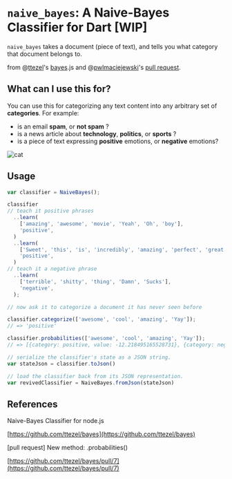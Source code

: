 # `naive_bayes`: A Naive-Bayes Classifier for Dart [WIP]

`naive_bayes` takes a document (piece of text), and tells you what category that document belongs to.

from @[ttezel](https://github.com/ttezel)'s [bayes](https://github.com/ttezel/bayes).js and @[pwlmaciejewski](https://github.com/pwlmaciejewski)'s [pull request](https://github.com/ttezel/bayes/pull/7).

## What can I use this for?

You can use this for categorizing any text content into any arbitrary set of **categories**. For example:

- is an email **spam**, or **not spam** ?
- is a news article about **technology**, **politics**, or **sports** ?
- is a piece of text expressing **positive** emotions, or **negative** emotions?

![cat](http://i.imgur.com/bQG1uvQ.gif)

## Usage

```javascript
var classifier = NaiveBayes();

classifier
// teach it positive phrases
  ..learn(
    ['amazing', 'awesome', 'movie', 'Yeah', 'Oh', 'boy'],
    'positive',
  )
  ..learn(
    ['Sweet', 'this', 'is', 'incredibly', 'amazing', 'perfect', 'great'],
    'positive',
  )
// teach it a negative phrase
  ..learn(
    ['terrible', 'shitty', 'thing', 'Damn', 'Sucks'],
    'negative',
  );

// now ask it to categorize a document it has never seen before

classifier.categorize(['awesome', 'cool', 'amazing', 'Yay']);
// => 'positive'

classifier.probabilities(['awesome', 'cool', 'amazing', 'Yay']);
// => [{category: positive, value: -12.218495165528731}, {category: negative, value: -13.462782102101373}]

// serialize the classifier's state as a JSON string.
var stateJson = classifier.toJson()

// load the classifier back from its JSON representation.
var revivedClassifier = NaiveBayes.fromJson(stateJson)

```

## References

Naive-Bayes Classifier for node.js

[https://github.com/ttezel/bayes](https://github.com/ttezel/bayes)

[pull request] New method: .probabilities()

[https://github.com/ttezel/bayes/pull/7](https://github.com/ttezel/bayes/pull/7)
